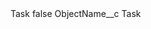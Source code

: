 <?xml version="1.0" encoding="UTF-8"?>
<CustomMetadata xmlns="http://soap.sforce.com/2006/04/metadata" xmlns:xsi="http://www.w3.org/2001/XMLSchema-instance" xmlns:xsd="http://www.w3.org/2001/XMLSchema">
    <label>Task</label>
    <protected>false</protected>
    <values>
        <field>ObjectName__c</field>
        <value xsi:type="xsd:string">Task</value>
    </values>
</CustomMetadata>
